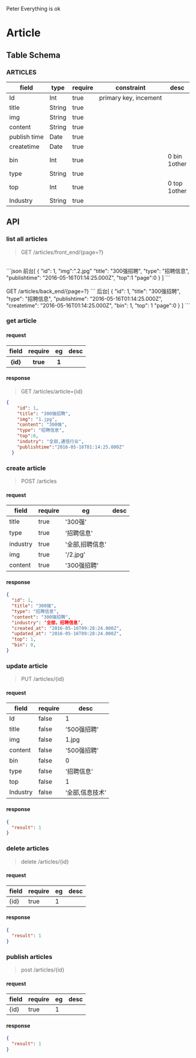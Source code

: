 Peter Everything is ok	
# Article
## Table Schema
### ARTICLES
<table>
  <thead>
    <tr>
      <th>field</th>
      <th>type</th>
      <th>require</th>
      <th>constraint</th>
      <th>desc</th>
    </tr>
  </thead>
  <tbody>
    <tr>
      <td>Id</td>
      <td>Int</td>
      <td>true</td>
      <td>primary key, incement</td>
      <td></td>
    </tr>
    <tr>
      <td>title</td>
      <td>String</td>
      <td>true</td> 
      <td></td>
      <td></td>
    </tr>
    <tr>
      <td>img</td>
      <td>String</td>
      <td>true</td>
      <td></td> 
      <td></td>
    </tr>
    <tr>
      <td>content</td>
      <td>String</td>
      <td>true</ td>
      <td></td>
      <td></td>
    </tr>
    <tr>
      <td>publish time</td>
      <td>Date</td>
      <td>true</td>
      <td></td>
      <td></td>
    </tr>
    <tr> 
      <td>createtime</td>
      <td>Date</td>
      <td>true</td>
      <td></td>
      <td></td>
    </tr>
    <tr>
      <td>bin</td>
      <td>Int</td>
      <td>true</td>
      <td></td>
      <td>0 bin <br>  1other</td>
    </tr>
    <tr>
      <td>type</td>
      <td>String</td>
      <td>true</td>
      <td></td>
      <td></td>
    </tr>
    <tr>
      <td>top</td>
      <td>Int</td>
      <td>true</td>
      <td></td>
      <td>0 top </br>1other</td>
    </tr>
    <tr>
      <td>Industry</td>
      <td>String</td>
      <td>true</td>
      <td></td>
      <td></td>
    </tr>
  </tbody>
</table>


## API
### list all articles

> GET /articles/front_end/{page=?}

<br>
```json
前台[
  {
    "id": 1,
    "img":".2.jpg"
    "title": "300强招聘",
    "type": "招聘信息", 
    "publishtime": "2016-05-16T01:14:25.000Z", 
    "top":1
    "page":0 
  }
]
```
<br><br>
GET /articles/back_end/{page=?}
```
后台[
  {
    "id": 1,
    "title": "300强招聘",
    "type": "招聘信息", 
    "publishtime": "2016-05-16T01:14:25.000Z",
    "createtime": "2016-05-16T01:14:25.000Z",
    "bin": 1,   
    "top": 1 
    "page":0    
  }
]
```
 
### get article

#### request

<table>
  <thead>
    <tr>
      <th>field</th>
      <th>require</th>
      <th>eg</th>
      <th>desc</th>
    </tr>
  </thead>
  <tbody>
    <tr>
      <th>{id}</th>
      <th>true</th>
      <th>1</th>
      <th></th>
    </tr>
  </tbody>
</table>

#### response

> GET /articles/article={id}

```json
{
    "id": 1,
    "title": "300强招聘",
    "img": "1.jpg",
    "content": "300强",
    "type": "招聘信息",  
    "top":0,
    "indutry": "全部,通信行业",  
    "publishtime":"2016-05-16T01:14:25.000Z"
  }
```

### create article

> POST /articles

#### request

<table>
  <thead>
    <tr>
      <th>field</th>
      <th>require</th>
      <th>eg</th>
      <th>desc</th>
    </tr>
  </thead>
  <tbody>
    <tr>
      <td>title</td>
      <td>true</td>
      <td>'300强'</td>
      <td></td>
    </tr>
    <tr>
      <td>type</td>
      <td>true</td>
      <td>'招聘信息'</td>
      <td></td>
    </tr>
    <tr>
      <td>industry</td>
      <td>true</td>
      <td>'全部,招聘信息'</td>
      <td></td>
    </tr>
     <tr>
      <td>img</td>
      <td>true</td>
      <td>'/2.jpg'</td>
      <td></td>
    </tr>
    <tr>
      <td>content</td>
      <td>true</td>
      <td>'300强招聘'</td>
      <td></td>
    </tr>
  </tbody>
</table>

#### response

```json
{
  "id": 1,
  "title": "300强",
  "type": "招聘信息",
  "content": "300强招聘",
  "industry": ‘全部，招聘信息’,
  "created_at": "2016-05-16T09:28:24.000Z",
  "updated_at": "2016-05-16T09:28:24.000Z",
  "top": 1,
  "bin": 0,
}
```

### update article

> PUT /articles/{id}

#### request
<table>
  <thead>
    <tr>
      <th>field</th> 
      <th>require</th> 
      <th>desc</th>
    </tr>
  </thead>
  <tbody>
    <tr>
      <td>Id</td> 
      <td>false</td> 
      <td>1</td>
    </tr>
    <tr>
      <td>title</td> 
      <td>false</td> 
      <td>'500强招聘'</td>
    </tr>
    <tr>
      <td>img</td> 
      <td>false</td> 
      <td>1.jpg</td>
    </tr>
    <tr>
      <td>content</td> 
      <td>false</td> 
      <td>'500强招聘'</td>
    </tr>
    <tr>
      <td>bin</td> 
      <td>false</td> 
      <td>0</td>
    </tr>
    <tr>
      <td>type</td> 
      <td>false</td> 
      <td>'招聘信息'</td>
    </tr>
    <tr>
      <td>top</td> 
      <td>false</td> 
      <td> 1</td>
    </tr>
    <tr>
      <td>Industry</td>
      <td>false</td> 
      <td>‘全部,信息技术’</td>
    </tr>
  </tbody>
</table>

#### response
```json
{
  "result": 1
}
```
### delete articles

> delete /articles/{id}

#### request
<table>
  <thead>
    <tr>
      <th>field</th>
      <th>require</th>
      <th>eg</th>
      <th>desc</th>
    </tr>
  </thead>
  <tbody>
    <tr>
      <td>{id}</td>
      <td>true</td>
      <td>1</td>
      <td></td>
    </tr>
  </tbody>
</table>

#### response
```json
{
  "result": 1
}
```







### publish articles

> post /articles/{id}

#### request
<table>
  <thead>
    <tr>
      <th>field</th>
      <th>require</th>
      <th>eg</th>
      <th>desc</th>
    </tr>
  </thead>
  <tbody>
    <tr>
      <td>{id}</td>
      <td>true</td>
      <td>1</td>
      <td></td>
    </tr>
  </tbody>
</table>

#### response
```json
{
  "result": 1
}
```
